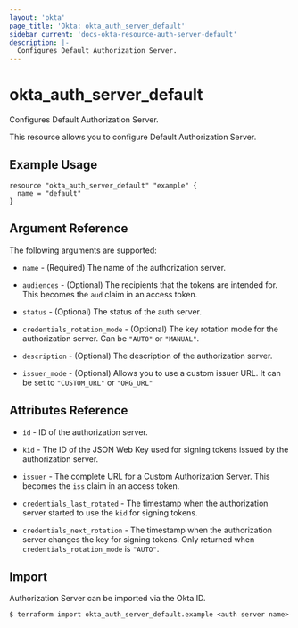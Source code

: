 ```yaml
---
layout: 'okta'
page_title: 'Okta: okta_auth_server_default'
sidebar_current: 'docs-okta-resource-auth-server-default'
description: |-
  Configures Default Authorization Server.
---
```


# okta_auth_server_default

Configures Default Authorization Server.

This resource allows you to configure Default Authorization Server.

## Example Usage

```hcl
resource "okta_auth_server_default" "example" {
  name = "default"
}
```

## Argument Reference

The following arguments are supported:

- `name` - (Required) The name of the authorization server.

- `audiences` - (Optional) The recipients that the tokens are intended for. This becomes the `aud` claim in an access token.

- `status` - (Optional) The status of the auth server.

- `credentials_rotation_mode` - (Optional) The key rotation mode for the authorization server. Can be `"AUTO"` or `"MANUAL"`.

- `description` - (Optional) The description of the authorization server.

- `issuer_mode` - (Optional) Allows you to use a custom issuer URL. It can be set to `"CUSTOM_URL"` or `"ORG_URL"`

## Attributes Reference

- `id` - ID of the authorization server.

- `kid` - The ID of the JSON Web Key used for signing tokens issued by the authorization server.

- `issuer` - The complete URL for a Custom Authorization Server. This becomes the `iss` claim in an access token.

- `credentials_last_rotated` - The timestamp when the authorization server started to use the `kid` for signing tokens.

- `credentials_next_rotation` - The timestamp when the authorization server changes the key for signing tokens. Only returned when `credentials_rotation_mode` is `"AUTO"`.

## Import

Authorization Server can be imported via the Okta ID.

```
$ terraform import okta_auth_server_default.example <auth server name>
```
